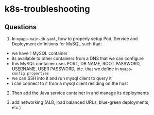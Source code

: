 # k8s-troubleshooting

## Questions
1. In `myapp-main-db.yaml`, how to properly setup Pod, Service and Deployment definitions for MySQL such that:
  - we have 1 MySQL container
  - its available to other containers from a DNS that we can configure
  - this MySQL container uses PORT, DB NAME, ROOT PASSWORD, USERNAME, USER PASSWORD, etc. that we define in `myapp-config.properties`
  - we can SSH into it and run mysql client to query it
  - i can connect to it from a mysql client residing on the host

2. Then add the Java service container in and manage its deployments

3. add networking (ALB, load balanced URLs, blue-green deployments, etc.)
